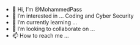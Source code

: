 - 👋 Hi, I’m @MohammedPass
- 👀 I’m interested in ... Coding and Cyber Security 
- 🌱 I’m currently learning ...
- 💞️ I’m looking to collaborate on ...
- 📫 How to reach me ...

<!---
MohammedPass/MohammedPass is a ✨ special ✨ repository because its `README.md` (this file) appears on your GitHub profile.
You can click the Preview link to take a look at your changes.
--->
